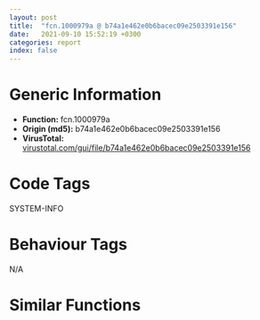 ```yaml
---
layout: post
title:  "fcn.1000979a @ b74a1e462e0b6bacec09e2503391e156"
date:   2021-09-10 15:52:19 +0300
categories: report
index: false
---
```


# Generic Information
- **Function:** fcn.1000979a
- **Origin (md5):** b74a1e462e0b6bacec09e2503391e156
- **VirusTotal:** [virustotal.com/gui/file/b74a1e462e0b6bacec09e2503391e156][virustotal_ref]

# Code Tags
<span class="tag" id="SYSTEM-INFO">SYSTEM-INFO</span>


# Behaviour Tags
<span class="bhv-tag" id="na">N/A</span>

# Similar Functions
<script type="text/javascript" src="https://www.gstatic.com/charts/loader.js"></script>
<script type="text/javascript">

    google.charts.load('current', {'packages':['corechart']});
    google.charts.setOnLoadCallback(drawChart);

    function drawChart() {
    var data = new google.visualization.DataTable();
        data.addColumn('number', 'X');
        data.addColumn('number', 'Y');
        data.addColumn({type: 'string', role: 'tooltip', 'p': {'html': true}});
        data.addColumn({'type': 'string', 'role': 'style'});
        
        data.addRows([
    [-43.0290641784668, -126.15333557128906, '<b><a href="/report/fcn.1000979a@b74a1e462e0b6bacec09e2503391e156">fcn.1000979a</a><br>@b74a1e462e0b6bacec09e2503391e156</b><br>call fcn.1000e7cc<br>test eax, eax<br>je 0x100097ab<br>push 0x16<br>call fcn.1000e81c<br>pop ecx<br>test byte[0x1001e030], 2<br>je 0x100097d6<br>push 0x17<br>call dword[sym.imp.KERNEL32.dll_IsProcessorFeaturePresent]<br>test eax, eax<br>je 0x100097c5<br>push 7<br>pop ecx<br>int 0x29<br>push 1<br>push 0x40000015<br>push 3<br>call fcn.10008648<br>add esp, 0xc<br>push 3<br>call fcn.10006e10<br>int3 <br><eoc> ', 'point { fill-color: #e0440e; }'],
[-108.57093048095703, -179.63720703125, '<b><a href="/report/fcn.0040e3b6@0606e50385fe518042f9ea006b816a98">fcn.0040e3b6</a><br>@0606e50385fe518042f9ea006b816a98</b><br>call fcn.00415a10<br>test eax, eax<br>je 0x40e3c7<br>push 0x16<br>call fcn.00415a60<br>pop ecx<br>test byte[0x42e170], 2<br>je 0x40e3f2<br>push 0x17<br>call dword[sym.imp.KERNEL32.dll_IsProcessorFeaturePresent]<br>test eax, eax<br>je 0x40e3e1<br>push 7<br>pop ecx<br>int 0x29<br>push 1<br>push 0x40000015<br>push 3<br>call fcn.0040c50e<br>add esp, 0xc<br>push 3<br>call fcn.0040f09b<br>int3 <br><eoc> ', 'null'],
[66.30419921875, -93.64652252197266, '<b><a href="/report/fcn.0046df19@985d3a961f1a2ad37039ba25bf21c0ee">fcn.0046df19</a><br>@985d3a961f1a2ad37039ba25bf21c0ee</b><br>call fcn.00478085<br>test eax, eax<br>je 0x46df2a<br>push 0x16<br>call fcn.004780d5<br>pop ecx<br>test byte[0x49b1e0], 2<br>je 0x46df55<br>push 0x17<br>call dword[sym.imp.KERNEL32.dll_IsProcessorFeaturePresent]<br>test eax, eax<br>je 0x46df44<br>push 7<br>pop ecx<br>int 0x29<br>push 1<br>push 0x40000015<br>push 3<br>call fcn.004669ae<br>add esp, 0xc<br>push 3<br>call fcn.0046e82d<br>int3 <br><eoc> ', 'null'],
[12.328232765197754, -109.47948455810547, '<b><a href="/report/fcn.0040e3b6@1bf3bcaca0e582026c935549bb7d8a33">fcn.0040e3b6</a><br>@1bf3bcaca0e582026c935549bb7d8a33</b><br>call fcn.00415a10<br>test eax, eax<br>je 0x40e3c7<br>push 0x16<br>call fcn.00415a60<br>pop ecx<br>test byte[0x42e170], 2<br>je 0x40e3f2<br>push 0x17<br>call dword[sym.imp.KERNEL32.dll_IsProcessorFeaturePresent]<br>test eax, eax<br>je 0x40e3e1<br>push 7<br>pop ecx<br>int 0x29<br>push 1<br>push 0x40000015<br>push 3<br>call fcn.0040c50e<br>add esp, 0xc<br>push 3<br>call fcn.0040f09b<br>int3 <br><eoc> ', 'null'],
[57.851139068603516, 7.216111660003662, '<b><a href="/report/fcn.0046df19@47d4e089bbf62dab1a8f678bd32b173c">fcn.0046df19</a><br>@47d4e089bbf62dab1a8f678bd32b173c</b><br>call fcn.00478085<br>test eax, eax<br>je 0x46df2a<br>push 0x16<br>call fcn.004780d5<br>pop ecx<br>test byte[0x49b1e0], 2<br>je 0x46df55<br>push 0x17<br>call dword[sym.imp.KERNEL32.dll_IsProcessorFeaturePresent]<br>test eax, eax<br>je 0x46df44<br>push 7<br>pop ecx<br>int 0x29<br>push 1<br>push 0x40000015<br>push 3<br>call fcn.004669ae<br>add esp, 0xc<br>push 3<br>call fcn.0046e82d<br>int3 <br><eoc> ', 'null'],
[100.79698181152344, -38.853782653808594, '<b><a href="/report/fcn.004227b9@835812ed365516de32516b9bf14b0450">fcn.004227b9</a><br>@835812ed365516de32516b9bf14b0450</b><br>call fcn.0042a7b5<br>test eax, eax<br>je 0x4227ca<br>push 0x16<br>call fcn.0042a805<br>pop ecx<br>test byte[0x4d6130], 2<br>je 0x4227f5<br>push 0x17<br>call dword[sym.imp.KERNEL32.dll_IsProcessorFeaturePresent]<br>test eax, eax<br>je 0x4227e4<br>push 7<br>pop ecx<br>int 0x29<br>push 1<br>push 0x40000015<br>push 3<br>call fcn.0041face<br>add esp, 0xc<br>push 3<br>call fcn.0042327d<br>int3 <br><eoc> ', 'null'],
[-44.75281524658203, 121.03157043457031, '<b><a href="/report/fcn.0046df19@3a017db0719485179e5931e1ff048b6a">fcn.0046df19</a><br>@3a017db0719485179e5931e1ff048b6a</b><br>call fcn.00478085<br>test eax, eax<br>je 0x46df2a<br>push 0x16<br>call fcn.004780d5<br>pop ecx<br>test byte[0x49b1e0], 2<br>je 0x46df55<br>push 0x17<br>call dword[sym.imp.KERNEL32.dll_IsProcessorFeaturePresent]<br>test eax, eax<br>je 0x46df44<br>push 7<br>pop ecx<br>int 0x29<br>push 1<br>push 0x40000015<br>push 3<br>call fcn.004669ae<br>add esp, 0xc<br>push 3<br>call fcn.0046e82d<br>int3 <br><eoc> ', 'null'],
[25.601953506469727, 105.14179229736328, '<b><a href="/report/fcn.0040e976@14618ef6ca36984f994ab39b0c0ac7d8">fcn.0040e976</a><br>@14618ef6ca36984f994ab39b0c0ac7d8</b><br>call fcn.00415fd0<br>test eax, eax<br>je 0x40e987<br>push 0x16<br>call fcn.00416020<br>pop ecx<br>test byte[0x42f170], 2<br>je 0x40e9b2<br>push 0x17<br>call dword[sym.imp.KERNEL32.dll_IsProcessorFeaturePresent]<br>test eax, eax<br>je 0x40e9a1<br>push 7<br>pop ecx<br>int 0x29<br>push 1<br>push 0x40000015<br>push 3<br>call fcn.0040c80e<br>add esp, 0xc<br>push 3<br>call fcn.0040f65b<br>int3 <br><eoc> ', 'null'],
[69.70574951171875, 68.0086898803711, '<b><a href="/report/fcn.0046df19@da55f6ad71c51a7bfc62709434cb3d45">fcn.0046df19</a><br>@da55f6ad71c51a7bfc62709434cb3d45</b><br>call fcn.00478085<br>test eax, eax<br>je 0x46df2a<br>push 0x16<br>call fcn.004780d5<br>pop ecx<br>test byte[0x49b1e0], 2<br>je 0x46df55<br>push 0x17<br>call dword[sym.imp.KERNEL32.dll_IsProcessorFeaturePresent]<br>test eax, eax<br>je 0x46df44<br>push 7<br>pop ecx<br>int 0x29<br>push 1<br>push 0x40000015<br>push 3<br>call fcn.004669ae<br>add esp, 0xc<br>push 3<br>call fcn.0046e82d<br>int3 <br><eoc> ', 'null'],
[21.118417739868164, 188.4160614013672, '<b><a href="/report/fcn.0040e3b6@773e84b03dfb92871dd754ab3c01c180">fcn.0040e3b6</a><br>@773e84b03dfb92871dd754ab3c01c180</b><br>call fcn.00415a10<br>test eax, eax<br>je 0x40e3c7<br>push 0x16<br>call fcn.00415a60<br>pop ecx<br>test byte[0x42e170], 2<br>je 0x40e3f2<br>push 0x17<br>call dword[sym.imp.KERNEL32.dll_IsProcessorFeaturePresent]<br>test eax, eax<br>je 0x40e3e1<br>push 7<br>pop ecx<br>int 0x29<br>push 1<br>push 0x40000015<br>push 3<br>call fcn.0040c50e<br>add esp, 0xc<br>push 3<br>call fcn.0040f09b<br>int3 <br><eoc> ', 'null'],
[141.22447204589844, -127.53035736083984, '<b><a href="/report/fcn.0040e3b6@6312517583453b51c66fd5c06a181092">fcn.0040e3b6</a><br>@6312517583453b51c66fd5c06a181092</b><br>call fcn.00415a10<br>test eax, eax<br>je 0x40e3c7<br>push 0x16<br>call fcn.00415a60<br>pop ecx<br>test byte[0x42e170], 2<br>je 0x40e3f2<br>push 0x17<br>call dword[sym.imp.KERNEL32.dll_IsProcessorFeaturePresent]<br>test eax, eax<br>je 0x40e3e1<br>push 7<br>pop ecx<br>int 0x29<br>push 1<br>push 0x40000015<br>push 3<br>call fcn.0040c50e<br>add esp, 0xc<br>push 3<br>call fcn.0040f09b<br>int3 <br><eoc> ', 'null'],
[-196.54483032226562, -73.20932006835938, '<b><a href="/report/fcn.0046df19@394c28c779b535ac47055481e5ab2427">fcn.0046df19</a><br>@394c28c779b535ac47055481e5ab2427</b><br>call fcn.00478085<br>test eax, eax<br>je 0x46df2a<br>push 0x16<br>call fcn.004780d5<br>pop ecx<br>test byte[0x49b1e0], 2<br>je 0x46df55<br>push 0x17<br>call dword[sym.imp.KERNEL32.dll_IsProcessorFeaturePresent]<br>test eax, eax<br>je 0x46df44<br>push 7<br>pop ecx<br>int 0x29<br>push 1<br>push 0x40000015<br>push 3<br>call fcn.004669ae<br>add esp, 0xc<br>push 3<br>call fcn.0046e82d<br>int3 <br><eoc> ', 'null'],
[186.5893096923828, -8.941192626953125, '<b><a href="/report/fcn.1000c959@f306bc4e89ecdab5df7aa72172ee5f69">fcn.1000c959</a><br>@f306bc4e89ecdab5df7aa72172ee5f69</b><br>call fcn.10015de5<br>test eax, eax<br>je 0x1000c96a<br>push 0x16<br>call fcn.10015e35<br>pop ecx<br>test byte[0x1002d1c0], 2<br>je 0x1000c995<br>push 0x17<br>call dword[sym.imp.KERNEL32.dll_IsProcessorFeaturePresent]<br>test eax, eax<br>je 0x1000c984<br>push 7<br>pop ecx<br>int 0x29<br>push 1<br>push 0x40000015<br>push 3<br>call fcn.1000a46e<br>add esp, 0xc<br>push 3<br>call fcn.1000d404<br>int3 <br><eoc> ', 'null'],
[133.1828155517578, 121.54620361328125, '<b><a href="/report/fcn.0040e976@ce89505d1998cb8719c6ac390eeeb98e">fcn.0040e976</a><br>@ce89505d1998cb8719c6ac390eeeb98e</b><br>call fcn.00415fd0<br>test eax, eax<br>je 0x40e987<br>push 0x16<br>call fcn.00416020<br>pop ecx<br>test byte[0x42f170], 2<br>je 0x40e9b2<br>push 0x17<br>call dword[sym.imp.KERNEL32.dll_IsProcessorFeaturePresent]<br>test eax, eax<br>je 0x40e9a1<br>push 7<br>pop ecx<br>int 0x29<br>push 1<br>push 0x40000015<br>push 3<br>call fcn.0040c80e<br>add esp, 0xc<br>push 3<br>call fcn.0040f65b<br>int3 <br><eoc> ', 'null'],
[-132.47381591796875, 146.93743896484375, '<b><a href="/report/fcn.0040e976@392603f57220d3cbcf6b89fd2a3b66d1">fcn.0040e976</a><br>@392603f57220d3cbcf6b89fd2a3b66d1</b><br>call fcn.00415fd0<br>test eax, eax<br>je 0x40e987<br>push 0x16<br>call fcn.00416020<br>pop ecx<br>test byte[0x42f170], 2<br>je 0x40e9b2<br>push 0x17<br>call dword[sym.imp.KERNEL32.dll_IsProcessorFeaturePresent]<br>test eax, eax<br>je 0x40e9a1<br>push 7<br>pop ecx<br>int 0x29<br>push 1<br>push 0x40000015<br>push 3<br>call fcn.0040c80e<br>add esp, 0xc<br>push 3<br>call fcn.0040f65b<br>int3 <br><eoc> ', 'null'],
[-32.44965744018555, 26.64708137512207, '<b><a href="/report/fcn.0046df19@ce2d7db52a4e79f76ce765b07f5eead2">fcn.0046df19</a><br>@ce2d7db52a4e79f76ce765b07f5eead2</b><br>call fcn.00478085<br>test eax, eax<br>je 0x46df2a<br>push 0x16<br>call fcn.004780d5<br>pop ecx<br>test byte[0x49b1e0], 2<br>je 0x46df55<br>push 0x17<br>call dword[sym.imp.KERNEL32.dll_IsProcessorFeaturePresent]<br>test eax, eax<br>je 0x46df44<br>push 7<br>pop ecx<br>int 0x29<br>push 1<br>push 0x40000015<br>push 3<br>call fcn.004669ae<br>add esp, 0xc<br>push 3<br>call fcn.0046e82d<br>int3 <br><eoc> ', 'null'],
[-131.80899047851562, 48.24466323852539, '<b><a href="/report/fcn.0040e3b6@b9e7701b101639a92238161f00b7471e">fcn.0040e3b6</a><br>@b9e7701b101639a92238161f00b7471e</b><br>call fcn.00415a10<br>test eax, eax<br>je 0x40e3c7<br>push 0x16<br>call fcn.00415a60<br>pop ecx<br>test byte[0x42e170], 2<br>je 0x40e3f2<br>push 0x17<br>call dword[sym.imp.KERNEL32.dll_IsProcessorFeaturePresent]<br>test eax, eax<br>je 0x40e3e1<br>push 7<br>pop ecx<br>int 0x29<br>push 1<br>push 0x40000015<br>push 3<br>call fcn.0040c50e<br>add esp, 0xc<br>push 3<br>call fcn.0040f09b<br>int3 <br><eoc> ', 'null'],
[-104.37054443359375, -88.89105224609375, '<b><a href="/report/fcn.0046df19@cd64783198de5872d050db281b6d529b">fcn.0046df19</a><br>@cd64783198de5872d050db281b6d529b</b><br>call fcn.00478085<br>test eax, eax<br>je 0x46df2a<br>push 0x16<br>call fcn.004780d5<br>pop ecx<br>test byte[0x49b1e0], 2<br>je 0x46df55<br>push 0x17<br>call dword[sym.imp.KERNEL32.dll_IsProcessorFeaturePresent]<br>test eax, eax<br>je 0x46df44<br>push 7<br>pop ecx<br>int 0x29<br>push 1<br>push 0x40000015<br>push 3<br>call fcn.004669ae<br>add esp, 0xc<br>push 3<br>call fcn.0046e82d<br>int3 <br><eoc> ', 'null'],
[46.0665283203125, -43.32615661621094, '<b><a href="/report/fcn.0040e3b6@e9c6b3bcaa2edc455cb26f1e0f4a513a">fcn.0040e3b6</a><br>@e9c6b3bcaa2edc455cb26f1e0f4a513a</b><br>call fcn.00415a10<br>test eax, eax<br>je 0x40e3c7<br>push 0x16<br>call fcn.00415a60<br>pop ecx<br>test byte[0x42e170], 2<br>je 0x40e3f2<br>push 0x17<br>call dword[sym.imp.KERNEL32.dll_IsProcessorFeaturePresent]<br>test eax, eax<br>je 0x40e3e1<br>push 7<br>pop ecx<br>int 0x29<br>push 1<br>push 0x40000015<br>push 3<br>call fcn.0040c50e<br>add esp, 0xc<br>push 3<br>call fcn.0040f09b<br>int3 <br><eoc> ', 'null'],
[-0.33927950263023376, -58.00267791748047, '<b><a href="/report/fcn.0040e3b6@bd5810ea8cdeec913ece5ee7baedb8e9">fcn.0040e3b6</a><br>@bd5810ea8cdeec913ece5ee7baedb8e9</b><br>call fcn.00415a10<br>test eax, eax<br>je 0x40e3c7<br>push 0x16<br>call fcn.00415a60<br>pop ecx<br>test byte[0x42e170], 2<br>je 0x40e3f2<br>push 0x17<br>call dword[sym.imp.KERNEL32.dll_IsProcessorFeaturePresent]<br>test eax, eax<br>je 0x40e3e1<br>push 7<br>pop ecx<br>int 0x29<br>push 1<br>push 0x40000015<br>push 3<br>call fcn.0040c50e<br>add esp, 0xc<br>push 3<br>call fcn.0040f09b<br>int3 <br><eoc> ', 'null'],
[-38.86943054199219, -21.718482971191406, '<b><a href="/report/fcn.0046df19@125511dc58d9fe5b15e0562013727778">fcn.0046df19</a><br>@125511dc58d9fe5b15e0562013727778</b><br>call fcn.00478085<br>test eax, eax<br>je 0x46df2a<br>push 0x16<br>call fcn.004780d5<br>pop ecx<br>test byte[0x49b1e0], 2<br>je 0x46df55<br>push 0x17<br>call dword[sym.imp.KERNEL32.dll_IsProcessorFeaturePresent]<br>test eax, eax<br>je 0x46df44<br>push 7<br>pop ecx<br>int 0x29<br>push 1<br>push 0x40000015<br>push 3<br>call fcn.004669ae<br>add esp, 0xc<br>push 3<br>call fcn.0046e82d<br>int3 <br><eoc> ', 'null'],
[-20.1127986907959, 73.4403305053711, '<b><a href="/report/fcn.0040e976@8cf34c97b8222fae425942250641fcfd">fcn.0040e976</a><br>@8cf34c97b8222fae425942250641fcfd</b><br>call fcn.00415fd0<br>test eax, eax<br>je 0x40e987<br>push 0x16<br>call fcn.00416020<br>pop ecx<br>test byte[0x42f170], 2<br>je 0x40e9b2<br>push 0x17<br>call dword[sym.imp.KERNEL32.dll_IsProcessorFeaturePresent]<br>test eax, eax<br>je 0x40e9a1<br>push 7<br>pop ecx<br>int 0x29<br>push 1<br>push 0x40000015<br>push 3<br>call fcn.0040c80e<br>add esp, 0xc<br>push 3<br>call fcn.0040f65b<br>int3 <br><eoc> ', 'null'],
[-135.7591094970703, -14.364913940429688, '<b><a href="/report/fcn.0042e000@38d41d729f8f30faf0dd96f0c7acba4b">fcn.0042e000</a><br>@38d41d729f8f30faf0dd96f0c7acba4b</b><br>call fcn.004302c3<br>test eax, eax<br>je 0x42e011<br>push 0x16<br>call fcn.00430313<br>pop ecx<br>test byte[0x443080], 2<br>je 0x42e03c<br>push 0x17<br>call dword[sym.imp.KERNEL32.dll_IsProcessorFeaturePresent]<br>test eax, eax<br>je 0x42e02b<br>push 7<br>pop ecx<br>int 0x29<br>push 1<br>push 0x40000015<br>push 3<br>call fcn.0042c7b7<br>add esp, 0xc<br>push 3<br>call fcn.0042cec7<br>int3 <br><eoc> ', 'null'],
[-87.08405303955078, -36.73298645019531, '<b><a href="/report/fcn.004227c9@5e50a67c7e8dbb50c23acbc92eb08f0e">fcn.004227c9</a><br>@5e50a67c7e8dbb50c23acbc92eb08f0e</b><br>call fcn.0042a7c5<br>test eax, eax<br>je 0x4227da<br>push 0x16<br>call fcn.0042a815<br>pop ecx<br>test byte[0x448130], 2<br>je 0x422805<br>push 0x17<br>call dword[sym.imp.KERNEL32.dll_IsProcessorFeaturePresent]<br>test eax, eax<br>je 0x4227f4<br>push 7<br>pop ecx<br>int 0x29<br>push 1<br>push 0x40000015<br>push 3<br>call fcn.0041fade<br>add esp, 0xc<br>push 3<br>call fcn.0042328d<br>int3 <br><eoc> ', 'null'],
[108.79303741455078, 23.8209285736084, '<b><a href="/report/fcn.0046df19@f47bfed80cd39ec1aff63db618c8814f">fcn.0046df19</a><br>@f47bfed80cd39ec1aff63db618c8814f</b><br>call fcn.00478085<br>test eax, eax<br>je 0x46df2a<br>push 0x16<br>call fcn.004780d5<br>pop ecx<br>test byte[0x49b1e0], 2<br>je 0x46df55<br>push 0x17<br>call dword[sym.imp.KERNEL32.dll_IsProcessorFeaturePresent]<br>test eax, eax<br>je 0x46df44<br>push 7<br>pop ecx<br>int 0x29<br>push 1<br>push 0x40000015<br>push 3<br>call fcn.004669ae<br>add esp, 0xc<br>push 3<br>call fcn.0046e82d<br>int3 <br><eoc> ', 'null'],
[-76.83195495605469, 70.29034423828125, '<b><a href="/report/fcn.0046df19@2dd6da6129e47fd72c5b6249eef16bbb">fcn.0046df19</a><br>@2dd6da6129e47fd72c5b6249eef16bbb</b><br>call fcn.00478085<br>test eax, eax<br>je 0x46df2a<br>push 0x16<br>call fcn.004780d5<br>pop ecx<br>test byte[0x49b1e0], 2<br>je 0x46df55<br>push 0x17<br>call dword[sym.imp.KERNEL32.dll_IsProcessorFeaturePresent]<br>test eax, eax<br>je 0x46df44<br>push 7<br>pop ecx<br>int 0x29<br>push 1<br>push 0x40000015<br>push 3<br>call fcn.004669ae<br>add esp, 0xc<br>push 3<br>call fcn.0046e82d<br>int3 <br><eoc> ', 'null'],
[-81.83422088623047, 15.781478881835938, '<b><a href="/report/fcn.0040e3b6@8db9fe0b752fe464ff1c81507df8551a">fcn.0040e3b6</a><br>@8db9fe0b752fe464ff1c81507df8551a</b><br>call fcn.00415a10<br>test eax, eax<br>je 0x40e3c7<br>push 0x16<br>call fcn.00415a60<br>pop ecx<br>test byte[0x42e170], 2<br>je 0x40e3f2<br>push 0x17<br>call dword[sym.imp.KERNEL32.dll_IsProcessorFeaturePresent]<br>test eax, eax<br>je 0x40e3e1<br>push 7<br>pop ecx<br>int 0x29<br>push 1<br>push 0x40000015<br>push 3<br>call fcn.0040c50e<br>add esp, 0xc<br>push 3<br>call fcn.0040f09b<br>int3 <br><eoc> ', 'null'],
[-47.626888275146484, -73.40266418457031, '<b><a href="/report/fcn.0046df19@83f49824bfe7c3c24f4b74a2ba6ab65b">fcn.0046df19</a><br>@83f49824bfe7c3c24f4b74a2ba6ab65b</b><br>call fcn.00478085<br>test eax, eax<br>je 0x46df2a<br>push 0x16<br>call fcn.004780d5<br>pop ecx<br>test byte[0x49b1e0], 2<br>je 0x46df55<br>push 0x17<br>call dword[sym.imp.KERNEL32.dll_IsProcessorFeaturePresent]<br>test eax, eax<br>je 0x46df44<br>push 7<br>pop ecx<br>int 0x29<br>push 1<br>push 0x40000015<br>push 3<br>call fcn.004669ae<br>add esp, 0xc<br>push 3<br>call fcn.0046e82d<br>int3 <br><eoc> ', 'null'],
[7.907445430755615, -6.104986667633057, '<b><a href="/report/fcn.0040e3b6@8fe319558c6f221efde51f3acc33b19c">fcn.0040e3b6</a><br>@8fe319558c6f221efde51f3acc33b19c</b><br>call fcn.00415a10<br>test eax, eax<br>je 0x40e3c7<br>push 0x16<br>call fcn.00415a60<br>pop ecx<br>test byte[0x42e170], 2<br>je 0x40e3f2<br>push 0x17<br>call dword[sym.imp.KERNEL32.dll_IsProcessorFeaturePresent]<br>test eax, eax<br>je 0x40e3e1<br>push 7<br>pop ecx<br>int 0x29<br>push 1<br>push 0x40000015<br>push 3<br>call fcn.0040c50e<br>add esp, 0xc<br>push 3<br>call fcn.0040f09b<br>int3 <br><eoc> ', 'null'],
[20.704458236694336, 43.205284118652344, '<b><a href="/report/fcn.0046df19@2f57463e398c8086d3043342f205d871">fcn.0046df19</a><br>@2f57463e398c8086d3043342f205d871</b><br>call fcn.00478085<br>test eax, eax<br>je 0x46df2a<br>push 0x16<br>call fcn.004780d5<br>pop ecx<br>test byte[0x49b1e0], 2<br>je 0x46df55<br>push 0x17<br>call dword[sym.imp.KERNEL32.dll_IsProcessorFeaturePresent]<br>test eax, eax<br>je 0x46df44<br>push 7<br>pop ecx<br>int 0x29<br>push 1<br>push 0x40000015<br>push 3<br>call fcn.004669ae<br>add esp, 0xc<br>push 3<br>call fcn.0046e82d<br>int3 <br><eoc> ', 'null'],
[29.553607940673828, -192.0477752685547, '<b><a href="/report/fcn.0040e976@c580a609eb25f8d013062497944743a2">fcn.0040e976</a><br>@c580a609eb25f8d013062497944743a2</b><br>call fcn.00415fd0<br>test eax, eax<br>je 0x40e987<br>push 0x16<br>call fcn.00416020<br>pop ecx<br>test byte[0x42f170], 2<br>je 0x40e9b2<br>push 0x17<br>call dword[sym.imp.KERNEL32.dll_IsProcessorFeaturePresent]<br>test eax, eax<br>je 0x40e9a1<br>push 7<br>pop ecx<br>int 0x29<br>push 1<br>push 0x40000015<br>push 3<br>call fcn.0040c80e<br>add esp, 0xc<br>push 3<br>call fcn.0040f65b<br>int3 <br><eoc> ', 'null'],

        ]);

    var options = {
        title: 'Similarity Plot',
        legend: 'none',
        colors: ['#dedbd9', '#e6693e', '#ec8f6e', '#f3b49f', '#f6c7b6'],
        tooltip: {isHtml: true, trigger: 'both'},
        explorer: {
        actions: ["dragToZoom", "rightClickToReset"],
        },
        chartArea: {
        width: '80%',
        height: '80%'
        },
        width: '100%',
        height: '100%'
    };

    var chart = new google.visualization.ScatterChart(document.getElementById('chart_div'));

    chart.draw(data, options);
    }
    
</script>


<div id="chart_div" style="width: 100%px; height: 100%;"></div>

# Disassembled Code
{% highlight nasm %}

call fcn.1000e7cc
test eax, eax
je 0x100097ab
push 0x16
call fcn.1000e81c
pop ecx
test byte[0x1001e030], 2
je 0x100097d6
push 0x17
call dword[sym.imp.KERNEL32.dll_IsProcessorFeaturePresent]
test eax, eax
je 0x100097c5
push 7
pop ecx
int 0x29
push 1
push 0x40000015
push 3
call fcn.10008648
add esp, 0xc
push 3
call fcn.10006e10
int3

{% endhighlight %}

[virustotal_ref]: https://www.virustotal.com/gui/file/b74a1e462e0b6bacec09e2503391e156